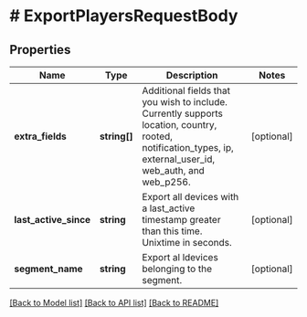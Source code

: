 # # ExportPlayersRequestBody

## Properties

Name | Type | Description | Notes
------------ | ------------- | ------------- | -------------
**extra_fields** | **string[]** | Additional fields that you wish to include. Currently supports location, country, rooted, notification_types, ip, external_user_id, web_auth, and web_p256. | [optional]
**last_active_since** | **string** | Export all devices with a last_active timestamp greater than this time.  Unixtime in seconds. | [optional]
**segment_name** | **string** | Export al ldevices belonging to the segment. | [optional]

[[Back to Model list]](../../README.md#models) [[Back to API list]](../../README.md#endpoints) [[Back to README]](../../README.md)
